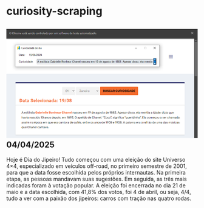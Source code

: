 # curiosity-scraping
![Budget](./execucao.png)
04/04/2025
-
Hoje é Dia do Jipeiro! Tudo começou com uma eleição do site Universo 4×4, especializado em veículos off-road, no primeiro semestre de 2001, para que a data fosse escolhida pelos próprios internautas. Na primeira etapa, as pessoas mandavam suas sugestões. Em seguida, as três mais indicadas foram à votação popular. A eleição foi encerrada no dia 21 de maio e a data escolhida, com 41,8% dos votos, foi 4 de abril, ou seja, 4/4, tudo a ver com a paixão dos jipeiros: carros com tração nas quatro rodas.
